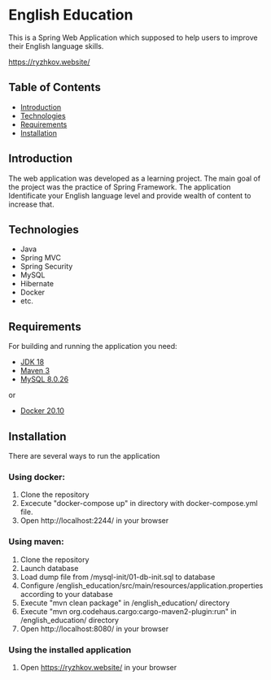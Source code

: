 # English Education

This is a Spring Web Application which supposed to help users to improve their English language skills. 

https://ryzhkov.website/

## Table of Contents

- [Introduction](#introduction)
- [Technologies](#technologies)
- [Requirements](#requirements)
- [Installation](#installation)

## Introduction

The web application was developed as a learning project. The main goal of the project was the practice of Spring Framework. 
The application Identificate your English language level and provide wealth of content to increase that.


## Technologies

- Java
- Spring MVC
- Spring Security
- MySQL
- Hibernate
- Docker
- etc.

## Requirements

For building and running the application you need:

- [JDK 18](https://www.oracle.com/java/technologies/javase/jdk18-archive-downloads.html)
- [Maven 3](https://maven.apache.org)
- [MySQL 8.0.26](https://dev.mysql.com/downloads/mysql/)

or

- [Docker 20.10](https://docs.docker.com/engine/release-notes/20.10/)


## Installation

There are several ways to run the application

### Using docker:
1. Clone the repository
2. Excecute "docker-compose up" in directory with docker-compose.yml file.
3. Open http://localhost:2244/ in your browser

### Using maven:
1. Clone the repository
2. Launch database
3. Load dump file from /mysql-init/01-db-init.sql to database
4. Configure /english_education/src/main/resources/application.properties according to your database
5. Execute "mvn clean package" in /english_education/ directory
6. Execute "mvn org.codehaus.cargo:cargo-maven2-plugin:run" in /english_education/ directory
7. Open http://localhost:8080/ in your browser

### Using the installed application
1. Open https://ryzhkov.website/ in your browser

